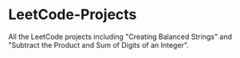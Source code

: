 # LeetCode-Projects
All the LeetCode projects including "Creating Balanced Strings" and "Subtract the Product and Sum of Digits of an Integer".
